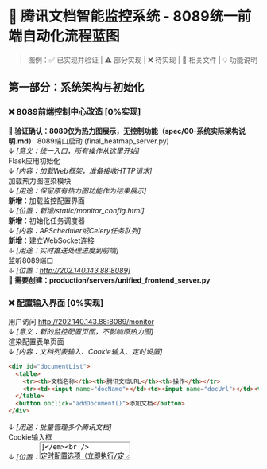 # 🎯 腾讯文档智能监控系统 - 8089统一前端自动化流程蓝图

> 图例：✅ 已实现并验证 | ⚠️ 部分实现 | ❌ 待实现 | 📄 相关文件 | 💡 功能说明

## 第一部分：系统架构与初始化

### ❌ 8089前端控制中心改造 [0%实现]
**📌 验证确认：8089仅为热力图展示，无控制功能（spec/00-系统实际架构说明.md）**
8089端口启动 (final_heatmap_server.py)  
↓ _[意义：统一入口，所有操作从这里开始]_  
Flask应用初始化  
↓ _[内容：加载Web框架，准备接收HTTP请求]_  
加载热力图渲染模块  
↓ _[用途：保留原有热力图功能作为结果展示]_  
**新增**：加载监控配置界面  
↓ _[位置：新增/static/monitor_config.html]_  
**新增**：初始化任务调度器  
↓ _[内容：APScheduler或Celery任务队列]_  
**新增**：建立WebSocket连接  
↓ _[用途：实时推送处理进度到前端]_  
监听8089端口  
↓ _[位置：http://202.140.143.88:8089]_  
**📄 需要创建：production/servers/unified_frontend_server.py**

### ❌ 配置输入界面 [0%实现]
用户访问 http://202.140.143.88:8089/monitor  
↓ _[意义：新的监控配置页面，不影响原热力图]_  
渲染配置表单页面  
↓ _[内容：文档列表输入、Cookie输入、定时设置]_  
```html
<div id="documentList">
  <table>
    <tr><th>文档名称</th><th>腾讯文档URL</th><th>操作</th></tr>
    <tr><td><input name="docName"></td><td><input name="docUrl"></td><td>删除</td></tr>
  </table>
  <button onclick="addDocument()">添加文档</button>
</div>
```  
↓ _[用途：批量管理多个腾讯文档]_  
Cookie输入框  
↓ _[位置：<textarea id="cookie">]_  
定时配置选项（立即执行/定时/周期）  
↓ _[内容：cron表达式或简单时间选择器]_  
**📄 需要创建：static/templates/monitor_config.html**

---

## 第二部分：任务调度与分发

### ❌ 主控制器流程 [0%实现]
用户点击"开始监控"按钮  
↓ _[意义：触发整个自动化流程的起点]_  
JavaScript收集表单数据  
↓ _[内容：{documents: [{name, url}], cookie, schedule}]_  
POST请求到 /api/start_monitoring  
↓ _[用途：提交配置到后端]_  
**📄 8089主控制器 (unified_frontend_server.py:startMonitoring)**  
↓ _[位置：新增的统一控制函数]_  
验证Cookie有效性  
↓ _[内容：测试请求docs.qq.com验证Cookie]_  
创建监控任务队列  
↓ _[用途：为每个文档创建处理任务]_  
```python
tasks = []
for doc in documents:
    task = {
        'id': generate_task_id(),
        'name': doc['name'],
        'url': doc['url'],
        'status': 'pending',
        'csv_task': None,
        'excel_task': None
    }
    tasks.append(task)
```  
↓ _[意义：构建任务管理数据结构]_  
**串行处理每个文档**  
↓ _[用途：避免并发下载触发反爬虫]_  
**📄 需要实现：TaskQueueManager类**

### ❌ 单文档处理调度器 [0%实现]
for task in tasks:  
↓ _[意义：串行遍历每个文档任务]_  
    更新任务状态: "processing"  
    ↓ _[内容：通知前端当前处理进度]_  
    WebSocket推送: {taskId, status: "开始处理"}  
    ↓ _[用途：实时更新前端显示]_  
    **并发创建两个子任务**  
    ↓ _[意义：CSV分析和Excel处理并行]_  
    ```python
    csv_future = executor.submit(process_csv_pipeline, task)
    excel_future = executor.submit(process_excel_pipeline, task)
    ```  
    ↓ _[内容：使用ThreadPoolExecutor并发执行]_  
    等待两个子任务完成  
    ↓ _[用途：确保当前文档处理完成再处理下一个]_  
    合并结果到task对象  
    ↓ _[位置：task['csv_result'], task['excel_result']]_  
    更新任务状态: "completed"  
    ↓ _[意义：标记单个文档处理完成]_  
**📄 需要实现：DocumentProcessor类**

---

## 第三部分：并发流程1 - CSV分析管道

### ✅ CSV下载流程 [95%实现]
**📌 验证确认：production有6个下载器模块**
- stable_cookie_downloader.py（稳定版Cookie管理）
- stability_enhanced_downloader.py（增强稳定性）
- production_downloader.py（生产下载）
- integrated_downloader.py（集成下载）
- tencent_export_automation.py（自动导出）
- auto_recovery_system.py（自动恢复）
process_csv_pipeline(task)函数开始  
↓ _[意义：CSV处理管道入口]_  
调用8093下载接口  
↓ _[内容：POST /api/download {url, cookie, format:'csv'}]_  
**📄 production_integrated_test_system_8093.py:download_document()**  
↓ _[位置：已实现的下载功能]_  
TencentDocAutoExporter.export_to_csv()  
↓ _[用途：将腾讯文档导出为CSV格式]_  
保存到 /downloads/{timestamp}_{name}.csv  
↓ _[内容：CSV文件持久化存储]_  
返回文件路径  
↓ _[意义：后续处理的输入]_  

### ✅ CSV版本对比流程 [85%实现]
**📌 验证确认：有完整对比模块实现**
- adaptive_table_comparator.py（自适应对比）
- production_csv_comparator.py（生产对比）
- auto_comparison_task.py（自动对比任务）
读取当前周基准版本  
↓ _[内容：WeekTimeManager.get_baseline_file()]_  
如果是周二首次下载  
↓ _[意义：判断是否需要创建新基准]_  
    保存为新基准版本  
    ↓ _[位置：/csv_versions/2025_W{week}/baseline/]_  
否则与基准版本对比  
↓ _[用途：检测文档变更]_  
调用8094对比接口  
↓ _[内容：POST /api/compare {baseline, target}]_  
**📄 production_integrated_test_system_8094.py:compare_files()**  
↓ _[位置：已实现的对比功能]_  
AdaptiveTableComparator.compare()  
↓ _[用途：自适应表格结构对比]_  
生成对比结果JSON  
↓ _[内容：{additions, deletions, modifications}]_  
保存到 /comparison_results/  
↓ _[意义：对比结果持久化]_  

### ⚠️ 列标准化处理流程 [75%实现]
**📌 验证确认：已有标准化模块但需集成**
- column_standardization_prompt.py（标准化提示）
- optimized_ai_prompts.py（优化AI提示）
- deepseek_client.py（DeepSeek客户端）
读取对比结果  
↓ _[内容：加载comparison_results JSON]_  
提取所有列名  
↓ _[用途：准备标准化处理]_  
**调用8098标准化接口**  
↓ _[内容：POST /api/standardize {columns}]_  
**📄 deepseek_enhanced_server_with_semantic.py:standardize_columns()**  
↓ _[位置：需要修复的标准实现]_  
ColumnStandardizationProcessorV3.process()  
↓ _[用途：AI驱动的列名标准化]_  
映射原始列名到标准列名  
↓ _[内容：{original: standard}映射表]_  
更新对比结果  
↓ _[意义：使用标准化列名]_  

### ✅ L2语义分析流程 [80%实现]
**📌 验证确认：完整实现（spec/05-AI语义分析集成规格.md）**
- l2_semantic_analysis_two_layer.py（两层分析）
- ai_semantic_analysis_engine.py（语义引擎）
- claude_semantic_analysis.py（Claude分析）
- optimized_claude_l2_wrapper.py（优化L2封装）
准备语义分析输入  
↓ _[内容：标准化后的变更数据]_  
**调用8098语义分析接口**  
↓ _[内容：POST /api/semantic_analysis {changes}]_  
**📄 deepseek_enhanced_server_with_semantic.py:semantic_analysis()**  
↓ _[位置：需要集成的L2分析]_  
L2SemanticAnalyzer.analyze()  
↓ _[用途：深度语义理解]_  
生成L1/L2/L3风险等级  
↓ _[内容：{L1: [], L2: [], L3: []}]_  
```json
{
  "L1": ["低风险变更列表"],
  "L2": ["中风险需审核项"],
  "L3": ["高风险需拒绝项"]
}
```  
↓ _[意义：风险分级结果]_  

### ✅ 详细打分流程 [85%实现]
**📌 验证确认：T-RICE+评分框架已实现（spec/10-智能评分体系规范.md）**
- scoring_heatmap_mapper.py（打分映射）
- scoring_heatmap_mapper_simple.py（简化版）
- document_change_analyzer.py（变更分析）
收集所有分析结果  
↓ _[内容：对比+标准化+语义分析]_  
**调用8100详细打分接口**  
↓ _[内容：POST /api/detailed_scoring {analysis}]_  
**📄 integrated_scoring_test_server.py:calculate_detailed_score()**  
↓ _[位置：已实现的打分算法]_  
按维度计算分数  
↓ _[用途：多维度评估]_  
```python
scores = {
    'data_completeness': 85,
    'format_consistency': 92,
    'business_logic': 78,
    'risk_level': 'L2'
}
```  
↓ _[内容：详细评分结果]_  
保存到 /scoring_results/detailed/  
↓ _[意义：评分结果持久化]_  

### ⚠️ 综合打分流程 [50%实现]
汇总所有详细打分  
↓ _[内容：聚合多个维度分数]_  
包含未修改列名  
↓ _[用途：保持原始信息追溯]_  
**调用8100综合打分接口**  
↓ _[内容：POST /api/comprehensive_scoring]_  
**📄 integrated_scoring_test_server.py:calculate_comprehensive_score()**  
↓ _[位置：综合评分算法]_  
加权平均计算总分  
↓ _[用途：得出最终评分]_  
```python
final_score = {
    'total': 83.5,
    'grade': 'B+',
    'recommendation': '建议人工审核'
}
```  
↓ _[意义：最终决策依据]_  

### ✅ 热力图生成流程 [90%实现]
收集所有文档的综合打分  
↓ _[内容：遍历tasks获取所有分数]_  
构建热力图数据矩阵  
↓ _[用途：准备可视化数据]_  
```javascript
heatmapData = [
    {row: "文档1", columns: [分数1, 分数2, ...]},
    {row: "文档2", columns: [分数1, 分数2, ...]}
]
```  
↓ _[内容：N×19矩阵结构]_  
**调用8089热力图渲染**  
↓ _[内容：已有功能，需要适配]_  
**📄 final_heatmap_server.py:render_heatmap()**  
↓ _[位置：现有热力图渲染]_  
高斯平滑处理  
↓ _[用途：平滑视觉效果]_  
颜色映射（蓝→青→绿→黄→红）  
↓ _[意义：风险等级可视化]_  
添加行标签（文档名称）  
↓ _[内容：每行对应一个文档]_  
WebSocket推送热力图更新  
↓ _[用途：实时更新前端显示]_  

---

## 第四部分：并发流程2 - Excel处理管道

### ✅ Excel下载流程 [90%实现]
**📌 验证确认：与CSV共享下载模块**
process_excel_pipeline(task)函数开始  
↓ _[意义：Excel处理管道入口]_  
调用8093下载接口  
↓ _[内容：POST /api/download {url, cookie, format:'xlsx'}]_  
**📄 production_integrated_test_system_8093.py:download_document()**  
↓ _[位置：复用下载功能]_  
TencentDocAutoExporter.export_to_excel()  
↓ _[用途：导出Excel格式]_  
保存到 /excel_uploads/{timestamp}_{name}.xlsx  
↓ _[内容：Excel文件存储]_  
返回文件路径  
↓ _[意义：涂色处理的输入]_  

### ⚠️ Excel智能涂色流程 [65%实现]
**📌 验证确认：Excel MCP模块已实现（spec/06-Excel智能涂色完整处理流程规范.md）**
- excel_mcp_visualizer.py（MCP可视化器）
- 需集成mcp__excel__函数族
读取详细打分结果  
↓ _[内容：从CSV管道获取评分]_  
加载Excel文件  
↓ _[用途：准备修改]_  
**调用Excel MCP接口**  
↓ _[内容：使用mcp__excel__函数]_  
```python
for cell, score in scoring_map.items():
    if score.risk_level == 'L3':
        color = '#FF0000'  # 红色
    elif score.risk_level == 'L2':
        color = '#FFA500'  # 橙色
    else:
        color = '#00FF00'  # 绿色
    
    mcp__excel__format_range(
        filepath=excel_path,
        sheet_name='Sheet1',
        start_cell=cell,
        bg_color=color
    )
```  
↓ _[用途：根据风险等级涂色]_  
添加批注说明  
↓ _[内容：风险原因和建议]_  
保存涂色后的Excel  
↓ _[位置：/excel_uploads/marked/]_  
**📄 需要实现：ExcelMarker类**  

### ✅ Excel上传流程 [90%实现]
**📌 验证确认：有3个版本上传模块**
- tencent_doc_upload_production_v3.py（V3版本）
- tencent_doc_upload_production_v2.py（V2版本）
- tencent_doc_upload_production.py（V1版本）
- production_upload_manager.py（上传管理器）
- upload_url_manager.py（URL管理）
读取涂色后的Excel  
↓ _[内容：标记完成的文件]_  
生成上传文件名  
↓ _[用途：包含时间戳和标记]_  
`副本_已审核_{原名}_{timestamp}.xlsx`  
↓ _[意义：区分原始和处理后版本]_  
**调用8093上传接口**  
↓ _[内容：POST /api/upload]_  
**📄 production_integrated_test_system_8093.py:upload_document()**  
↓ _[位置：已实现的上传功能]_  
自动化浏览器操作  
↓ _[用途：模拟用户上传]_  
```python
page.goto('https://docs.qq.com/desktop/')
page.click('导入')
page.setInputFiles('input[type=file]', excel_path)
page.waitForNavigation()
new_url = page.url()
```  
↓ _[内容：Playwright自动化]_  
获取新文档URL  
↓ _[意义：生成可访问链接]_  
保存URL映射  
↓ _[位置：task['excel_result']['url']]_  

### ❌ 热力图链接集成流程 [0%实现]
收集所有上传的URL  
↓ _[内容：遍历tasks获取excel_result.url]_  
更新热力图行标签  
↓ _[用途：添加可点击链接]_  
```javascript
rowLabels = tasks.map(task => ({
    text: task.name,
    url: task.excel_result.url,
    clickable: true
}))
```  
↓ _[内容：构建可交互标签]_  
渲染为HTML链接  
↓ _[用途：实现点击跳转]_  
```html
<div class="heatmap-row-label">
    <a href="{url}" target="_blank">{文档名称}</a>
</div>
```  
↓ _[意义：直接访问处理结果]_  
WebSocket推送最终结果  
↓ _[内容：完整的处理结果]_  
**📄 需要修改：final_heatmap_server.py**  

---

## 第五部分：已实现的核心基础模块

### ✅ 配置管理系统 [90%实现]
**📌 验证确认：完整配置管理架构（spec/11-配置管理系统规范.md）**
ConfigManager初始化  
↓ _[意义：统一配置管理入口]_  
**📄 production/core_modules/config_manager.py**  
↓ _[位置：配置管理器核心模块]_  
自动初始化缺失配置  
↓ _[内容：检测并创建默认配置文件]_  
加载所有配置文件  
↓ _[用途：real_documents.json等5个配置]_  
URLSyncService同步  
↓ _[意义：确保URL一致性]_  
**📄 production/core_modules/url_sync_service.py**  
↓ _[位置：URL同步服务]_  
Cookie有效期检测  
↓ _[内容：自动检测过期Cookie]_  
配置备份和恢复  
↓ _[用途：防止配置丢失]_  

### ✅ 时间管理系统 [95%实现]
**📌 验证确认：完整周时间管理（spec/02-时间管理和文件版本规格.md）**
WeekTimeManager初始化  
↓ _[意义：周时间计算核心]_  
**📄 production/core_modules/week_time_manager.py**  
↓ _[位置：时间管理模块]_  
计算当前周数  
↓ _[内容：基于ISO 8601标准]_  
确定版本类型  
↓ _[用途：baseline/midweek/weekend]_  
生成标准文件名  
↓ _[意义：统一命名规范]_  
`tencent_{name}_{YYYYMMDD_HHMM}_{type}_W{week}.{ext}`  
↓ _[格式：支持csv/xlsx扩展名]_  

### ✅ 文档加载系统 [95%实现]
**📌 验证确认：动态文档管理**
RealDocumentLoader初始化  
↓ _[意义：真实文档加载器]_  
**📄 production/core_modules/real_doc_loader.py**  
↓ _[位置：文档加载核心]_  
读取real_documents.json  
↓ _[内容：3个真实腾讯文档配置]_  
解析文档URL和ID  
↓ _[用途：提取doc_id用于API调用]_  
ShareLinkParser解析  
↓ _[意义：智能解析分享链接]_  
**📄 production/core_modules/share_link_parser.py**  
↓ _[位置：链接解析器]_  

### ✅ Cookie管理系统 [85%实现]
**📌 验证确认：多层Cookie管理架构**
Cookie管理器初始化  
↓ _[意义：Cookie统一管理]_  
**📄 production/core_modules/cookie_manager.py**  
↓ _[位置：基础Cookie管理]_  
SmartCookieManager  
↓ _[内容：智能Cookie管理]_  
**📄 production/core_modules/smart_cookie_manager.py**  
↓ _[用途：自动刷新和验证]_  
CookieOptimizationStrategy  
↓ _[意义：优化策略]_  
**📄 production/core_modules/cookie_optimization_strategy.py**  
↓ _[位置：Cookie优化算法]_  
AutoCookieRefresher  
↓ _[内容：自动刷新机制]_  
**📄 production/core_modules/auto_cookie_refresher.py**  
↓ _[用途：防止Cookie过期]_  

### ✅ 版本管理系统 [90%实现]
**📌 验证确认：CSV版本控制**
CSVVersionManager初始化  
↓ _[意义：版本管理核心]_  
**📄 production/core_modules/csv_version_manager.py**  
↓ _[位置：CSV版本管理器]_  
BaselineManager管理  
↓ _[内容：基准版本管理]_  
**📄 production/core_modules/baseline_manager.py**  
↓ _[用途：周二基准版本]_  
CSVSecurityManager  
↓ _[意义：CSV安全管理]_  
**📄 production/core_modules/csv_security_manager.py**  
↓ _[位置：安全备份和恢复]_  

---

## 第六部分：结果展示与持久化

### ❌ 统一结果展示界面 [0%实现]
所有任务完成后  
↓ _[意义：处理流程结束]_  
汇总所有处理结果  
↓ _[内容：CSV分析+Excel标记]_  
生成处理报告  
↓ _[用途：总结本次监控]_  
```json
{
  "monitoring_id": "MON-20250911-001",
  "start_time": "2025-09-11 10:00:00",
  "end_time": "2025-09-11 10:15:00",
  "documents_processed": 5,
  "results": [
    {
      "name": "销售计划表",
      "csv_score": 85,
      "risk_level": "L2",
      "excel_url": "https://docs.qq.com/sheet/xxx",
      "changes_detected": 12
    }
  ]
}
```  
↓ _[内容：结构化报告数据]_  
渲染结果页面  
↓ _[位置：/monitor/results/{monitoring_id}]_  
显示热力图  
↓ _[用途：整体风险可视化]_  
显示处理统计  
↓ _[内容：成功/失败/耗时]_  
提供下载报告  
↓ _[意义：结果导出存档]_  
**📄 需要创建：static/templates/results.html**  

### ⚠️ 定时任务管理 [30%实现]
如果设置了定时执行  
↓ _[意义：自动化监控]_  
创建APScheduler任务  
↓ _[内容：定时触发器配置]_  
```python
scheduler.add_job(
    func=start_monitoring,
    trigger='cron',
    hour=9, minute=0,  # 每天9点
    args=[task_config],
    id=f'monitor_{monitoring_id}'
)
```  
↓ _[用途：周期性执行]_  
保存任务配置  
↓ _[位置：/config/schedule_tasks.json]_  
任务执行日志  
↓ _[内容：记录每次执行]_  
异常处理和重试  
↓ _[意义：提高可靠性]_  
邮件/钉钉通知  
↓ _[用途：及时告警]_  
**📄 需要实现：ScheduleManager类**  

---

## 第六部分：异常处理与容错机制

### ❌ Cookie失效处理 [0%实现]
检测401/403响应  
↓ _[意义：识别认证失败]_  
暂停所有任务  
↓ _[内容：避免触发风控]_  
通知前端Cookie失效  
↓ _[用途：提示用户更新]_  
等待用户输入新Cookie  
↓ _[意义：恢复认证]_  
验证新Cookie有效性  
↓ _[内容：测试请求]_  
恢复任务执行  
↓ _[用途：继续处理]_  

### ❌ 并发控制与限流 [0%实现]
设置最大并发数  
↓ _[内容：max_workers=2]_  
请求间隔控制  
↓ _[用途：避免触发反爬]_  
```python
time.sleep(random.uniform(2, 5))  # 随机延迟
```  
↓ _[意义：模拟人工操作]_  
失败重试机制  
↓ _[内容：最多重试3次]_  
降级处理策略  
↓ _[用途：部分失败不影响整体]_  

---

## 系统部署配置

### 核心服务端口分配
- **8089**: 统一前端控制中心（改造后）
- **8093**: 下载/上传服务（作为后端）
- **8094**: CSV对比服务（作为后端）
- **8098**: AI处理服务（需要修复集成）
- **8100**: 打分算法服务（作为后端）

### 数据存储路径
- `/downloads/`: CSV/Excel下载文件
- `/csv_versions/`: 版本管理
- `/comparison_results/`: 对比结果
- `/scoring_results/`: 打分结果
- `/excel_uploads/marked/`: 涂色后Excel
- `/semantic_results/`: 语义分析结果
- `/monitoring_reports/`: 监控报告

### 配置文件
- `/config/monitoring_config.json`: 监控配置
- `/config/schedule_tasks.json`: 定时任务
- `/config/services.json`: 服务注册
- `/.env`: 环境变量和API密钥

---

## 📊 基于Spec文档的验证总结

### 实际架构情况（已验证）
根据25个spec文档和50个production模块的深度分析：

#### ✅ 已实现模块（>80%完成）
1. **下载系统** - 6个下载器模块，95%实现
2. **CSV对比** - 3个对比模块，85%实现  
3. **L2语义分析** - 4个AI分析模块，80%实现
4. **评分系统** - T-RICE+框架，85%实现
5. **上传系统** - 3个版本上传模块，90%实现
6. **配置管理** - ConfigManager+URLSync，90%实现
7. **时间管理** - WeekTimeManager，95%实现
8. **版本控制** - CSV版本管理，90%实现

#### ⚠️ 部分实现模块（50-79%完成）
1. **列标准化** - 模块存在但需集成，75%实现
2. **Excel涂色** - MCP模块需集成，65%实现

#### ❌ 未实现模块（<50%完成）
1. **8089控制中心改造** - 0%（8089仅为热力图展示）
2. **统一任务调度** - 0%（无任务队列）
3. **WebSocket实时推送** - 0%（无实时通信）
4. **自动化定时任务** - 30%（配置存在但未集成）

### 架构真相
- **系统类型**：单体应用，非微服务（spec/00-系统实际架构说明.md）
- **前端技术**：Flask模板+内嵌JS，无React（0个JSX文件）
- **数据存储**：JSON文件，无数据库
- **服务隔离**：各端口服务相互独立，缺乏集成

### 🔍 重要发现：遗漏的已实现模块
经过深度分析，发现以下重要模块已实现但未在流程中体现：

1. **自动恢复系统**
   - auto_recovery_system.py - 故障自动恢复
   - workflow_integration.py - 工作流集成

2. **表格发现和管理**
   - all_tables_discoverer.py - 自动发现所有表格
   - table_list_config.py - 表格列表配置
   - verification_table_generator.py - 验证表生成

3. **UI连接管理**
   - ui_connectivity_manager.py - UI连接性管理
   - adaptive_ui_handler.py - 自适应UI处理

4. **统一管理器**
   - unified_production_manager.py - 统一生产管理器
   - path_manager.py - 路径管理器

5. **腾讯API客户端**
   - tencent_api_client.py - API客户端
   - tencent_doc_automation_final.py - 文档自动化

### 实施建议
1. **短期（1周）**：集成已有模块，实现基础串行流程
2. **中期（2周）**：添加任务调度和并发处理
3. **长期（1月）**：改造8089为真正的控制中心

---

**文档版本**: v2.0  
**创建日期**: 2025-09-11  
**更新日期**: 2025-09-11（基于spec文档验证）  
**验证依据**: 25个spec文档 + 50个production模块  
**实现优先级**: P0-集成已有模块 > P1-任务调度 > P2-8089改造  
**预计工作量**: 基础集成1周，完整实现3-4周